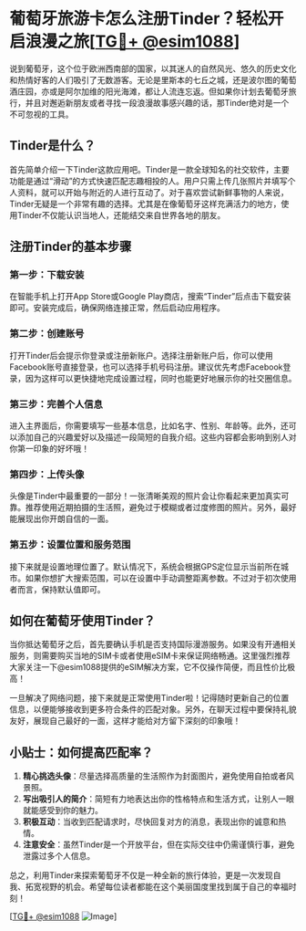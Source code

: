 # 葡萄牙旅游卡怎么注册Tinder？轻松开启浪漫之旅[[TG💪+ @esim1088](https://t.me/s/esim1088)]

说到葡萄牙，这个位于欧洲西南部的国家，以其迷人的自然风光、悠久的历史文化和热情好客的人们吸引了无数游客。无论是里斯本的七丘之城，还是波尔图的葡萄酒庄园，亦或是阿尔加维的阳光海滩，都让人流连忘返。但如果你计划去葡萄牙旅行，并且对邂逅新朋友或者寻找一段浪漫故事感兴趣的话，那Tinder绝对是一个不可忽视的工具。

## Tinder是什么？

首先简单介绍一下Tinder这款应用吧。Tinder是一款全球知名的社交软件，主要功能是通过“滑动”的方式快速匹配志趣相投的人。用户只需上传几张照片并填写个人资料，就可以开始与附近的人进行互动了。对于喜欢尝试新鲜事物的人来说，Tinder无疑是一个非常有趣的选择。尤其是在像葡萄牙这样充满活力的地方，使用Tinder不仅能认识当地人，还能结交来自世界各地的朋友。

## 注册Tinder的基本步骤

### 第一步：下载安装
在智能手机上打开App Store或Google Play商店，搜索“Tinder”后点击下载安装即可。安装完成后，确保网络连接正常，然后启动应用程序。

### 第二步：创建账号
打开Tinder后会提示你登录或注册新账户。选择注册新账户后，你可以使用Facebook账号直接登录，也可以选择手机号码注册。建议优先考虑Facebook登录，因为这样可以更快捷地完成设置过程，同时也能更好地展示你的社交圈信息。

### 第三步：完善个人信息
进入主界面后，你需要填写一些基本信息，比如名字、性别、年龄等。此外，还可以添加自己的兴趣爱好以及描述一段简短的自我介绍。这些内容都会影响到别人对你第一印象的好坏哦！

### 第四步：上传头像
头像是Tinder中最重要的一部分！一张清晰美观的照片会让你看起来更加真实可靠。推荐使用近期拍摄的生活照，避免过于模糊或者过度修图的照片。另外，最好能展现出你开朗自信的一面。

### 第五步：设置位置和服务范围
接下来就是设置地理位置了。默认情况下，系统会根据GPS定位显示当前所在城市。如果你想扩大搜索范围，可以在设置中手动调整距离参数。不过对于初次使用者而言，保持默认值即可。

## 如何在葡萄牙使用Tinder？

当你抵达葡萄牙之后，首先要确认手机是否支持国际漫游服务。如果没有开通相关服务，则需要购买当地的SIM卡或者使用eSIM卡来保证网络畅通。这里强烈推荐大家关注一下@esim1088提供的eSIM解决方案，它不仅操作简便，而且性价比极高！

一旦解决了网络问题，接下来就是正常使用Tinder啦！记得随时更新自己的位置信息，以便能够接收到更多符合条件的匹配对象。另外，在聊天过程中要保持礼貌友好，展现自己最好的一面，这样才能给对方留下深刻的印象哦！

## 小贴士：如何提高匹配率？

1. **精心挑选头像**：尽量选择高质量的生活照作为封面图片，避免使用自拍或者风景照。
2. **写出吸引人的简介**：简短有力地表达出你的性格特点和生活方式，让别人一眼就能感受到你的魅力。
3. **积极互动**：当收到匹配请求时，尽快回复对方的消息，表现出你的诚意和热情。
4. **注意安全**：虽然Tinder是一个开放平台，但在实际交往中仍需谨慎行事，避免泄露过多个人信息。

总之，利用Tinder来探索葡萄牙不仅是一种全新的旅行体验，更是一次发现自我、拓宽视野的机会。希望每位读者都能在这个美丽国度里找到属于自己的幸福时刻！

[[TG💪+ @esim1088](https://t.me/s/esim1088) ![Image](https://i.postimg.cc/4NQfJmqS/Snipaste-2025-05-13-00-14-12.png)]